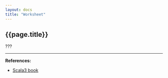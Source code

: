 ```yaml
---
layout: docs
title: "Worksheet"
---
```


## {{page.title}}

???


---

**References:**
- [Scala3 book](https://docs.scala-lang.org/scala3/book/tools-worksheets.html)
